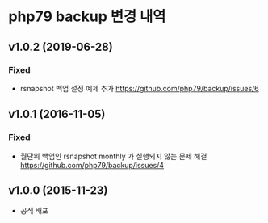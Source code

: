 # php79 backup 변경 내역

## v1.0.2 (2019-06-28)

### Fixed
- rsnapshot 백업 설정 예제 추가 https://github.com/php79/backup/issues/6

## v1.0.1 (2016-11-05)

### Fixed
- 월단위 백업인 rsnapshot monthly 가 실행되지 않는 문제 해결 https://github.com/php79/backup/issues/4

## v1.0.0 (2015-11-23)

- 공식 배포 
